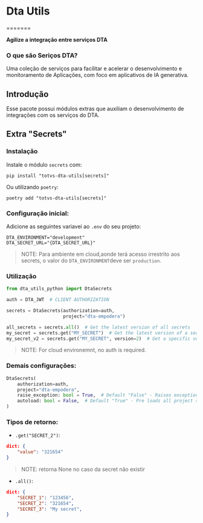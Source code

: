 # Dta Utils
=======

**Agilize a integração entre serviços DTA**


### O que são Seriços DTA?

Uma coleção de serviços para facilitar e acelerar o desenvolvimento e monitoramento de Aplicações, com foco em aplicativos de IA generativa.


## Introdução

Esse pacote possui módulos extras que auxiliam o desenvolvimento de integrações com os serviços do DTA.

## Extra "Secrets"

### Instalação

Instale o módulo `secrets` com:
```shell
pip install "totvs-dta-utils[secrets]"
```

Ou utilizando `poetry`:
```shell
poetry add "totvs-dta-utils[secrets]"
```

### Configuração inicial:

Adicione as seguintes variavei ao `.env` do seu projeto:
```env
DTA_ENVIRONMENT="development"
DTA_SECRET_URL="{DTA_SECRET_URL}"
```
> NOTE: Para ambiente em cloud,aonde terá acesso irrestrito aos secrets, o valor do `DTA_ENVIRONMENT`deve ser `production`.

### Utilização

```python
from dta_utils_python import DtaSecrets

auth = DTA_JWT  # CLIENT AUTHORIZATION

secrets = DtaSecrets(authorization=auth,
                     project="dta-empodera")

all_secrets = secrets.all()  # Get the latest version of all secrets
my_secret = secrets.get("MY_SECRET")  # Get the latest version of a secret
my_secret_v2 = secrets.get("MY_SECRET", version=2)  # Get a specific version of a secret
```
> NOTE: For cloud environemnt, no auth is required.

### Demais configurações:
```python
DtaSecrets(
    authorization=auth,
    project="dta-empodera",
    raise_exception: bool = True,  # Default "False" - Raises exception in case of secret retrieving error
    autoload: bool = False,  # Default "True" - Pre loads all project secrets during the Class initialization and keep it on memory caching
)
```

### Tipos de retorno:
- `.get("SECRET_2")`:
```json
dict: {
    "value": "321654"
}
```
> NOTE: retorna None no caso da secret não existir

- `.all()`:
```json
dict: {
    "SECRET_1": "123456",
    "SECRET_2": "321654",
    "SECRET_3": "My secret",
}
```
